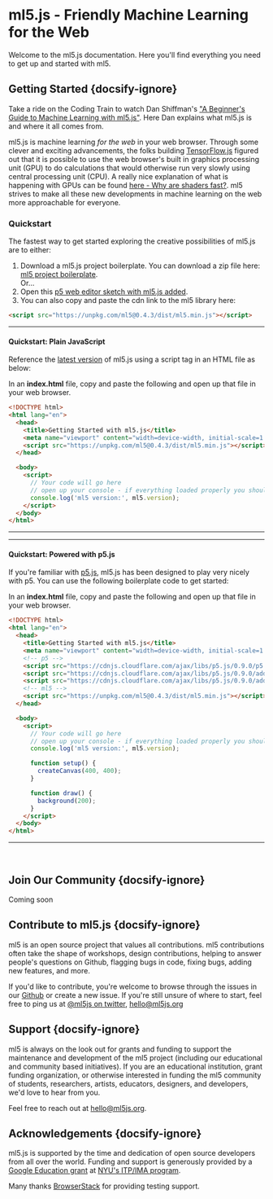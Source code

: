 # ml5.js - Friendly Machine Learning for the Web

Welcome to the ml5.js documentation. Here you'll find everything you need to get up and started with ml5.

## Getting Started {docsify-ignore}


Take a ride on the Coding Train to watch Dan Shiffman's ["A Beginner's Guide to Machine Learning with ml5.js"](https://www.youtube.com/watch?v=jmznx0Q1fP0). Here Dan explains what ml5.js is and where it all comes from.

ml5.js is machine learning _for the web_ in your web browser. Through some clever and exciting advancements, the folks building [TensorFlow.js](https://www.tensorflow.org/js) figured out that it is possible to use the web browser's built in graphics processing unit (GPU) to do calculations that would otherwise run very slowly using central processing unit (CPU). A really nice explanation of what is happening with GPUs can be found [here - Why are shaders fast?](https://thebookofshaders.com/01/). ml5 strives to make all these new developments in machine learning on the web more approachable for everyone.


### Quickstart

The fastest way to get started exploring the creative possibilities of ml5.js are to either:

1. Download a ml5.js project boilerplate. You can download a zip file here: [ml5 project boilerplate](https://github.com/ml5js/ml5-boilerplate/releases). <br/> Or...
2. Open this [p5 web editor sketch with ml5.js added](https://editor.p5js.org/ml5/sketches/oYweRi2H7).
3. You can also copy and paste the cdn link to the ml5 library here:

  ```html
  <script src="https://unpkg.com/ml5@0.4.3/dist/ml5.min.js"></script>
  ```

***
#### Quickstart: Plain JavaScript

Reference the [latest version](https://unpkg.com/ml5@0.4.3/dist/ml5.min.js) of ml5.js using a script tag in an HTML file as below:


In an **index.html** file, copy and paste the following and open up that file in your web browser.

```html
<!DOCTYPE html>
<html lang="en">
  <head>
    <title>Getting Started with ml5.js</title>
    <meta name="viewport" content="width=device-width, initial-scale=1.0">
    <script src="https://unpkg.com/ml5@0.4.3/dist/ml5.min.js"></script>
  </head>

  <body>
    <script>
      // Your code will go here
      // open up your console - if everything loaded properly you should see 0.4.1
      console.log('ml5 version:', ml5.version);
    </script>
  </body>
</html>
```

***

***
#### Quickstart: Powered with p5.js

If you're familiar with [p5.js](https://p5js.org/), ml5.js has been designed to play very nicely with p5. You can use the following boilerplate code to get started:


In an **index.html** file, copy and paste the following and open up that file in your web browser.

```html
<!DOCTYPE html>
<html lang="en">
  <head>
    <title>Getting Started with ml5.js</title>
    <meta name="viewport" content="width=device-width, initial-scale=1.0">
    <!-- p5 -->
    <script src="https://cdnjs.cloudflare.com/ajax/libs/p5.js/0.9.0/p5.min.js"></script>
    <script src="https://cdnjs.cloudflare.com/ajax/libs/p5.js/0.9.0/addons/p5.dom.min.js"></script>
    <script src="https://cdnjs.cloudflare.com/ajax/libs/p5.js/0.9.0/addons/p5.sound.min.js"></script>
    <!-- ml5 -->
    <script src="https://unpkg.com/ml5@0.4.3/dist/ml5.min.js"></script>
  </head>

  <body>
    <script>
      // Your code will go here
      // open up your console - if everything loaded properly you should see 0.9.0
      console.log('ml5 version:', ml5.version);

      function setup() {
        createCanvas(400, 400);
      }

      function draw() {
        background(200);
      }
    </script>
  </body>
</html>
```

***

<br/>



## Join Our Community {docsify-ignore}

Coming soon


## Contribute to ml5.js {docsify-ignore}

ml5 is an open source project that values all contributions. ml5 contributions often take the shape of workshops, design contributions, helping to answer people's questions on Github, flagging bugs in code, fixing bugs, adding new features, and more.

If you'd like to contribute, you're welcome to browse through the issues in our [Github](https://github.com/ml5js/ml5-library/issues) or create a new issue. If you're still unsure of where to start, feel free to ping us at [@ml5js on twitter](https://twitter.com/ml5js), <a href="mailto:hello@ml5js.org">hello@ml5js.org</a>

## Support {docsify-ignore}

ml5 is always on the look out for grants and funding to support the maintenance and development of the ml5 project (including our educational and community based initiatives). If you are an educational institution, grant funding organization, or otherwise interested in funding the ml5 community of students, researchers, artists, educators, designers, and developers, we'd love to hear from you.

Feel free to reach out at <a href="mailto:hello@ml5js.org">hello@ml5js.org</a>.

## Acknowledgements {docsify-ignore}

ml5.js is supported by the time and dedication of open source developers from all over the world. Funding and support is generously provided by a [Google Education grant](https://edu.google.com/why-google/our-commitment/?modal_active=none%2F) at [NYU's ITP/IMA program](https://itp.nyu.edu/).

Many thanks [BrowserStack](https://www.browserstack.com/) for providing testing support.
